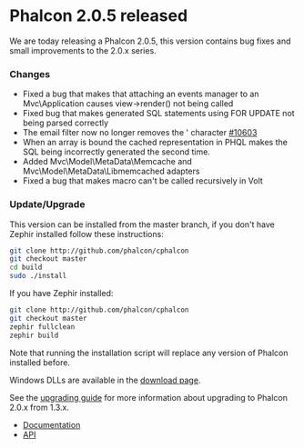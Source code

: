 Phalcon 2.0.5 released
======================

We are today releasing a Phalcon 2.0.5, this version contains
bug fixes and small improvements to the 2.0.x series.

### Changes

- Fixed a bug that makes that attaching an events manager to an Mvc\Application causes view->render() not being called
- Fixed bug that makes generated SQL statements using FOR UPDATE not being parsed correctly
- The email filter now no longer removes the ' character [#10603](https://github.com/phalcon/cphalcon/pull/10603)
- When an array is bound the cached representation in PHQL makes the SQL being incorrectly
  generated the second time.
- Added Mvc\Model\MetaData\Memcache and Mvc\Model\MetaData\Libmemcached adapters
- Fixed a bug that makes macro can't be called recursively in Volt

### Update/Upgrade

This version can be installed from the master branch, if you don't have Zephir
installed follow these instructions:

```sh
git clone http://github.com/phalcon/cphalcon
git checkout master
cd build
sudo ./install
```

If you have Zephir installed:

```sh
git clone http://github.com/phalcon/cphalcon
git checkout master
zephir fullclean
zephir build
```

Note that running the installation script will replace any version of Phalcon
installed before.

Windows DLLs are available in the [download page](http://phalconphp.com/en/download/windows).

See the [upgrading guide](https://blog.phalconphp.com/post/guide-upgrading-to-phalcon-2)
for more information about upgrading to Phalcon 2.0.x from 1.3.x.

* [Documentation](https://docs.phalconphp.com)
* [API](https://api.phalconphp.com/)
